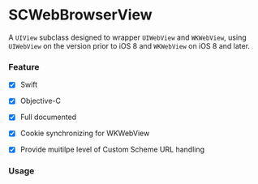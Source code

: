 # SCWebBrowserView
A `UIView` subclass designed to wrapper `UIWebView` and `WKWebView`, using `UIWebView` on the version prior to iOS 8 and `WKWebView` on iOS 8 and later.


### Feature
- [x] Swift
- [x] Objective-C
- [x] Full documented
- [x] Cookie synchronizing for WKWebView
- [x] Provide muitilpe level of Custom Scheme URL handling  


### Usage

